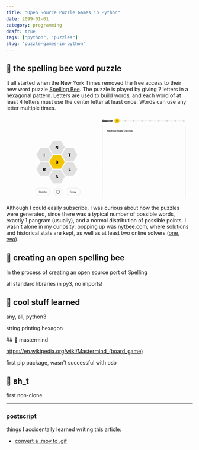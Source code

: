 ```yaml
---
title: "Open Source Puzzle Games in Python"
date: 2099-01-01
category: programming
draft: true
tags: ["python", "puzzles"]
slug: "puzzle-games-in-python"
---
```


## 🐝 the spelling bee word puzzle

It all started when the New York Times removed the free access to their new word puzzle [Spelling Bee](https://www.nytimes.com/puzzles/spelling-bee). The puzzle is played by giving 7 letters in a hexagonal pattern. Letters are used to build words, and each word of at least 4 letters must use the center letter at least once. Words can use any letter multiple times.

![spelling bee gif example](/images/spellingbee.gif)

Although I could easily subscribe, I was curious about how the puzzles were generated, since there was a typical number of possible words, exactly 1 pangram (usually), and a normal distribution of possible points.
I wasn't alone in my curiosity: popping up was [nytbee.com](https://nytbee.com/), where solutions and historical stats are kept, as well as at least two online solvers ([one](https://www.shunn.net/bee/), [two](https://spellingbeesolver.com/index.html)).

## 🐝 creating an open spelling bee

In the process of creating an open source port of Spelling

all standard libraries in py3, no imports!

## 🐍 cool stuff learned

any, all, python3

string printing hexagon

## 🧠 mastermind

https://en.wikipedia.org/wiki/Mastermind_(board_game)

first pip package, wasn't successful with osb

## 💩 sh_t

first non-clone

---


### postscript

things I accidentally learned writing this article:

+ [convert a .mov to .gif](https://gist.github.com/smockle/59d81626a7b1406b1815)
